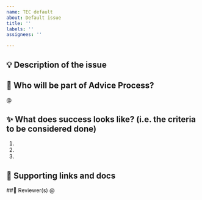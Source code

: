 ```yaml
---
name: TEC default
about: Default issue
title: ''
labels: ''
assignees: ''

---
```


## 💡 Description of the issue


## 👥  Who will be part of Advice Process?
@

## ✨ What does success looks like? (i.e. the criteria to be considered done)
1.
2.
3.

## 🔗  Supporting links and docs 


##🧍 Reviewer(s)
@
